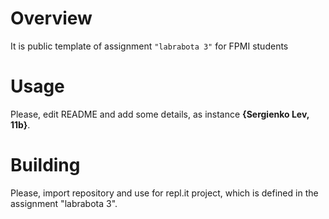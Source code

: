# Overview

It is public template of assignment `"labrabota 3"` for FPMI students

# Usage

Please, edit README and add some details, as instance **{Sergienko Lev, 11b}**.

# Building

Please, import repository and use for repl.it project, which is defined in the assignment "labrabota 3".
